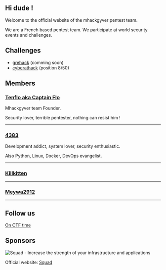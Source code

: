 ## Hi dude !
Welcome to the official website of the mhackgyver pentest team.

We are a French based pentest team. We participate at world security events and challenges.

## Challenges
- [grehack](https://grehack.fr/) (comming soon)
- [cyberathack](https://www.cyberathack.com/) (position 8/50)

## Members
### [Tenflo aka Captain Flo](https://github.com/fcarfantan)
Mhackgyver team Founder. 

Security lover, terrible pentester, nothing can resist him !

---

### [4383](https://github.com/4383)
Development addict, system lover, security enthusiastic. 

Also Python, Linux, Docker, DevOps evangelist.

---

### [Killkitten](https://github.com/Killkitten)

---

### [Meywa2912](https://github.com/Meywa2912)

---

## Follow us
[On CTF time](https://ctftime.org/team/30616)

## Sponsors
![Squad - Increase the strength of your infrastructure and applications](https://www.squad.fr/static/images/theme/logo_blue.png "Squad")

Official website: [Squad](https://www.squad.fr/en/know-us/)




